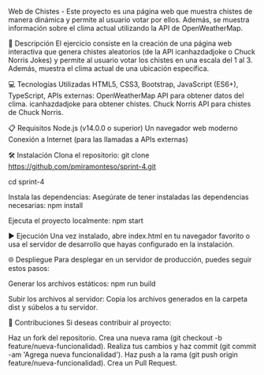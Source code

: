 Web de Chistes - Este proyecto es una página web que muestra chistes de manera dinámica y permite al usuario votar por ellos. Además, se muestra información sobre el clima actual utilizando la API de OpenWeatherMap.

📄 Descripción El ejercicio consiste en la creación de una página web interactiva que genera chistes aleatorios (de la API icanhazdadjoke o Chuck Norris Jokes) y permite al usuario votar los chistes en una escala del 1 al 3. Además, muestra el clima actual de una ubicación específica.

💻 Tecnologías Utilizadas HTML5, CSS3, Bootstrap, JavaScript (ES6+), TypeScript, APIs externas: OpenWeatherMap API para obtener datos del clima. icanhazdadjoke para obtener chistes. Chuck Norris API para chistes de Chuck Norris.

📋 Requisitos Node.js (v14.0.0 o superior) Un navegador web moderno Conexión a Internet (para las llamadas a APIs externas)

🛠️ Instalación Clona el repositorio: git clone https://github.com/pmiramonteso/sprint-4.git

cd sprint-4

Instala las dependencias: Asegúrate de tener instaladas las dependencias necesarias:
npm install

Ejecuta el proyecto localmente: npm start

▶️ Ejecución Una vez instalado, abre index.html en tu navegador favorito o usa el servidor de desarrollo que hayas configurado en la instalación.

🌐 Despliegue Para desplegar en un servidor de producción, puedes seguir estos pasos:

Generar los archivos estáticos: npm run build

Subir los archivos al servidor: Copia los archivos generados en la carpeta dist y súbelos a tu servidor.

🤝 Contribuciones Si deseas contribuir al proyecto:

Haz un fork del repositorio. Crea una nueva rama (git checkout -b feature/nueva-funcionalidad). Realiza tus cambios y haz commit (git commit -am 'Agrega nueva funcionalidad'). Haz push a la rama (git push origin feature/nueva-funcionalidad). Crea un Pull Request.
